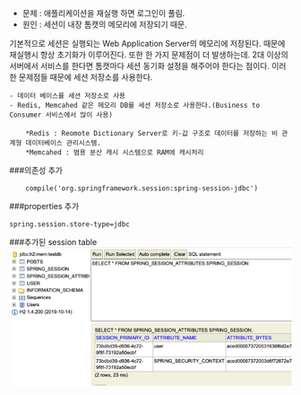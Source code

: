 * 문제 : 애플리케이션을 재실행 하면 로그인이 풀림.
* 원인 : 세션이 내장 톰캣의 메모리에 저장되기 때문.

기본적으로 세션은 실행되는 Web Application Server의 메모리에 저장된다. 때문에 재실행시 항상 초기화가 이루어진다.
또한 한 가지 문제점이 더 발생하는데. 2대 이상의 서버에서 서비스를 한다면 톰캣마다 세션 동기화 설정을 해주어야 한다는 점이다.
이러한 문제점들 때문에 세션 저장소를 사용한다.    

    - 데이터 베이스를 세션 저장소로 사용    
    - Redis, Memcahed 같은 메모리 DB를 세션 저장소로 사용한다.(Business to Consumer 서비스에서 많이 사용) 

        *Redis : Reomote Dictionary Server로 키-값 구조로 데이터를 저장하는 비 관계형 데이터베이스 관리시스템.
        *Memcahed : 범용 분산 캐시 시스템으로 RAM에 캐시처리

###의존성 추가
```
    compile('org.springframework.session:spring-session-jdbc')
```

###properties 추가
````properties
spring.session.store-type=jdbc
````

###추가된 session table
![img_3.png](img_3.png)